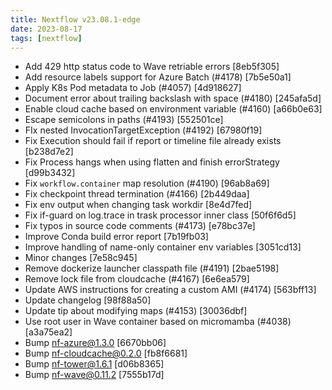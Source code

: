 ```yaml
---
title: Nextflow v23.08.1-edge
date: 2023-08-17
tags: [nextflow]
---
```


- Add 429 http status code to Wave retriable errors [8eb5f305]
- Add resource labels support for Azure Batch (#4178) [7b5e50a1]
- Apply K8s Pod metadata to Job (#4057) [4d918627]
- Document error about trailing backslash with space (#4180) [245afa5d]
- Enable cloud cache based on environment variable (#4160) [a66b0e63]
- Escape semicolons in paths (#4193) [552501ce]
- FIx nested InvocationTargetException (#4192) [67980f19]
- Fix Execution should fail if report or timeline file already exists [b238d7e2]
- Fix Process hangs when using flatten and finish errorStrategy [d99b3432]
- Fix `workflow.container` map resolution (#4190) [96ab8a69]
- Fix checkpoint thread termination (#4166) [2b449daa]
- Fix env output when changing task workdir [8e4d7fed]
- Fix if-guard on log.trace in trask processor inner class [50f6f6d5]
- Fix typos in source code comments (#4173) [e78bc37e]
- Improve Conda build error report [7b19fb03]
- Improve handling of name-only container env variables [3051cd13]
- Minor changes [7e58c945]
- Remove dockerize launcher classpath file (#4191) [2bae5198]
- Remove lock file from cloudcache (#4167) [6e6ea579]
- Update AWS instructions for creating a custom AMI (#4174) [563bff13]
- Update changelog [98f88a50]
- Update tip about modifying maps (#4153) [30036dbf]
- Use root user in Wave container based on micromamba (#4038) [a3a75ea2]
- Bump nf-azure@1.3.0 [6670bb06]
- Bump nf-cloudcache@0.2.0 [fb8f6681]
- Bump nf-tower@1.6.1 [d06b8365]
- Bump nf-wave@0.11.2 [7555b17d]
